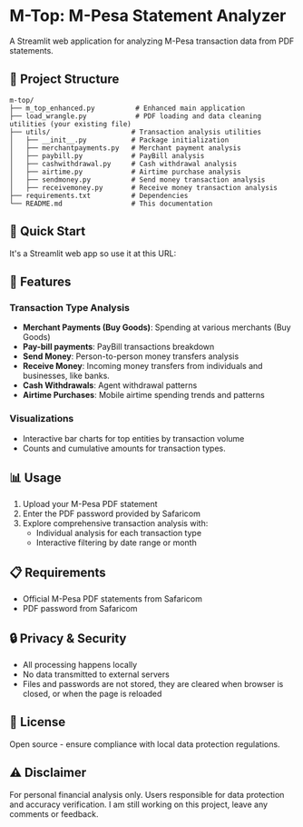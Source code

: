 # M-Top: M-Pesa Statement Analyzer

A  Streamlit web application for analyzing M-Pesa transaction data from PDF statements.

## 📁 Project Structure

```
m-top/
├── m_top_enhanced.py          # Enhanced main application
├── load_wrangle.py            # PDF loading and data cleaning utilities (your existing file)
├── utils/                    # Transaction analysis utilities
│   ├── __init__.py           # Package initialization
│   ├── merchantpayments.py   # Merchant payment analysis
│   ├── paybill.py            # PayBill analysis
│   ├── cashwithdrawal.py     # Cash withdrawal analysis
│   ├── airtime.py            # Airtime purchase analysis
│   ├── sendmoney.py          # Send money transaction analysis
│   ├── receivemoney.py       # Receive money transaction analysis
├── requirements.txt          # Dependencies
└── README.md                 # This documentation
```

## 🚀 Quick Start
It's a Streamlit web app so use it at this URL: 

## 🔧 Features

### Transaction Type Analysis

- **Merchant Payments (Buy Goods)**: Spending at various merchants (Buy Goods) 
- **Pay-bill payments**: PayBill transactions breakdown
- **Send Money**: Person-to-person money transfers analysis
- **Receive Money**: Incoming money transfers from individuals and businesses, like banks.
- **Cash Withdrawals**: Agent withdrawal patterns
- **Airtime Purchases**: Mobile airtime spending trends and patterns

### Visualizations

- Interactive bar charts for top entities by transaction volume
- Counts and cumulative amounts for transaction types.

## 📊 Usage

1. Upload your M-Pesa PDF statement
2. Enter the PDF password provided by Safaricom
3. Explore comprehensive transaction analysis with:
   - Individual analysis for each transaction type
   - Interactive filtering by date range or month


## 📋 Requirements

- Official M-Pesa PDF statements from Safaricom
- PDF password from Safaricom

## 🔒 Privacy & Security

- All processing happens locally
- No data transmitted to external servers
- Files and passwords are not stored, they are cleared when browser is closed, or when the page is reloaded

## 📄 License

Open source - ensure compliance with local data protection regulations.

## ⚠️ Disclaimer

For personal financial analysis only. Users responsible for data protection and accuracy verification. I am still working on this project, leave any comments or feedback.

